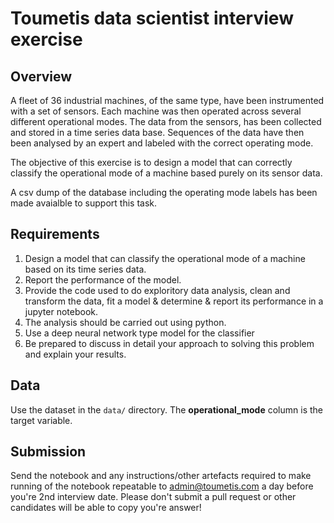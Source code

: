 


# Toumetis data scientist interview exercise

## Overview

A fleet of 36 industrial machines, of the same type, have been instrumented with a set of sensors. Each machine was then operated across several different operational modes. The data from the sensors, has been collected and stored in a time series data base. Sequences of the data have then been analysed by an expert and labeled with the correct operating mode.

The objective of this exercise is to design a model that can correctly classify the operational mode of a machine based purely on its sensor data.

A csv dump of the database including the operating mode labels has been made avaialble to support this task.

## Requirements

1. Design a model that can classify the operational mode of a machine based on its time series data.
2. Report the performance of the model.
3. Provide the code used to do exploritory data analysis, clean and transform the data, fit a model & determine & report its performance in a jupyter notebook. 
4. The analysis should be carried out using python.
5. Use a deep neural network type model for the classifier
6. Be prepared to discuss in detail your approach to solving this problem and explain your results. 

## Data

Use the dataset in the `data/` directory. The **operational_mode** column is the target variable.

## Submission

Send the notebook and any instructions/other artefacts required to make running of the notebook repeatable to admin@toumetis.com a day before you're 2nd interview date. Please don't submit a pull request or other candidates will be able to copy you're answer!
